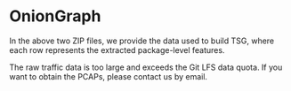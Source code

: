 # OnionGraph
In the above two ZIP files, we provide the data used to build TSG, where each row represents the extracted package-level features.

The raw traffic data is too large and exceeds the Git LFS data quota. If you want to obtain the PCAPs, please contact us by email.
